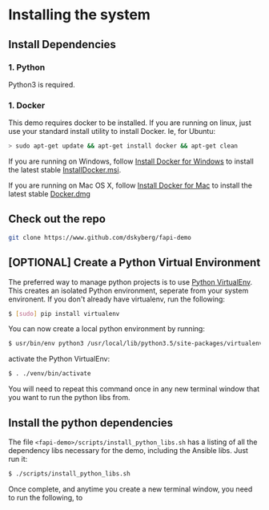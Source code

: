 # Installing the system

## Install Dependencies

### 1. Python
Python3 is required.

### 1. Docker
This demo requires docker to be installed.  If you are running on linux, just
use your standard install utility to install Docker.  Ie, for Ubuntu:

```bash
> sudo apt-get update && apt-get install docker && apt-get clean
```
If you are running on Windows, follow [Install Docker for Windows](https://docs.docker.com/docker-for-windows/install/) to install the latest stable [InstallDocker.msi](https://download.docker.com/win/stable/InstallDocker.msi).

If you are running on Mac OS X, follow [Install Docker for Mac](https://docs.docker.com/docker-for-mac/install/) to install the latest stable [Docker.dmg](https://download.docker.com/mac/stable/Docker.dmg)


## Check out the repo
```bash
git clone https://www.github.com/dskyberg/fapi-demo
```

## [OPTIONAL] Create a Python Virtual Environment
The preferred way to manage python projects is to use
[Python VirtualEnv](https://virtualenv.pypa.io/en/stable/).  This
creates an isolated Python environment, seperate from your system environent. If
you don't already have virtualenv, run the following:

```bash
$ [sudo] pip install virtualenv
```
You can now create a local python environment by running:

```bash
$ usr/bin/env python3 /usr/local/lib/python3.5/site-packages/virtualenv.py venv
```
activate the Python VirtualEnv:
```bash
$ . ./venv/bin/activate
```

You will need to repeat this command once in any new terminal window that you want
to run the python libs from.

## Install the python dependencies
The file `<fapi-demo>/scripts/install_python_libs.sh` has a listing of all the
dependency libs necessary for the demo, including the Ansible libs.  Just run it:

```bash
$ ./scripts/install_python_libs.sh
```
Once complete, and anytime you create a new terminal window, you need to run the following, to
